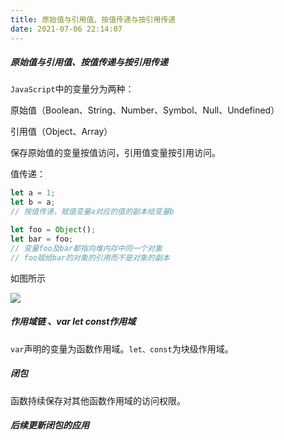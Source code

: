 ```yaml
---
title: 原始值与引用值、按值传递与按引用传递
date: 2021-07-06 22:14:07
---
```


##### 原始值与引用值、按值传递与按引用传递

`JavaScript`中的变量分为两种：

原始值（Boolean、String、Number、Symbol、Null、Undefined）

引用值（Object、Array）

保存原始值的变量按值访问，引用值变量按引用访问。

值传递：

```js
let a = 1;
let b = a;
// 按值传递，赋值变量a对应的值的副本给变量b

let foo = Object();
let bar = foo;
// 变量foo及bar都指向堆内存中同一个对象
// foo赋给bar的对象的引用而不是对象的副本
```

如图所示

![](https://cdn.jsdelivr.net/gh/jamond-x/basic-knowdge-review/%E5%89%8D%E7%AB%AF/img/原始值引用值传递.png)

##### 作用域链 、var let const作用域

`var`声明的变量为函数作用域。`let、const`为块级作用域。

##### 闭包

函数持续保存对其他函数作用域的访问权限。



##### 后续更新闭包的应用

